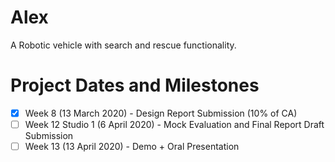 # Alex
A Robotic vehicle with search and rescue functionality.

# Project Dates and Milestones
- [x] Week 8 (13 March 2020) - Design Report Submission (10% of CA) 
- [ ] Week 12 Studio 1 (6 April 2020) - Mock Evaluation and Final Report Draft Submission
- [ ] Week 13 (13 April 2020) - Demo + Oral Presentation
